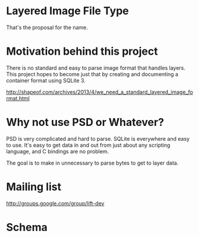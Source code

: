 # Layered Image File Type
That's the proposal for the name.

# Motivation behind this project
There is no standard and easy to parse image format that handles layers.  This project hopes to become just that by creating and documenting a container format using SQLite 3.

http://shapeof.com/archives/2013/4/we_need_a_standard_layered_image_format.html

# Why not use PSD or Whatever?
PSD is very complicated and hard to parse.  SQLite is everywhere and easy to use.  It's easy to get data in and out from just about any scripting language, and C bindings are no problem.

The goal is to make in unnecessary to parse bytes to get to layer data.

# Mailing list
http://groups.google.com/group/lift-dev

# Schema


